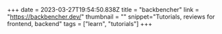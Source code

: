 +++
date = 2023-03-27T19:54:50.838Z
title = "backbencher"
link = "https://backbencher.dev/"
thumbnail = ""
snippet="Tutorials, reviews for frontend, backend"
tags = ["learn", "tutorials"]
+++
